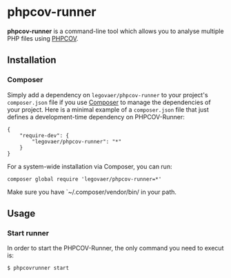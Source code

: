 # phpcov-runner

**phpcov-runner** is a command-line tool which allows you to analyse multiple PHP files using
[PHPCOV](https://github.com/sebastianbergmann/phpcov).

## Installation

### Composer

Simply add a dependency on `legovaer/phpcov-runner` to your project's `composer.json` file if you use
[Composer](http://getcomposer.org/) to manage the dependencies of your project. Here is a minimal example of a
`composer.json` file that just defines a development-time dependency on PHPCOV-Runner:

```
{
    "require-dev": {
        "legovaer/phpcov-runner": "*"
    }
}
```

For a system-wide installation via Composer, you can run:

```
composer global require 'legovaer/phpcov-runner=*'
```

Make sure you have `~/.composer/vendor/bin/ in your path.

## Usage

### Start runner

In order to start the PHPCOV-Runner, the only command you need to execut is:

```
$ phpcovrunner start
```
